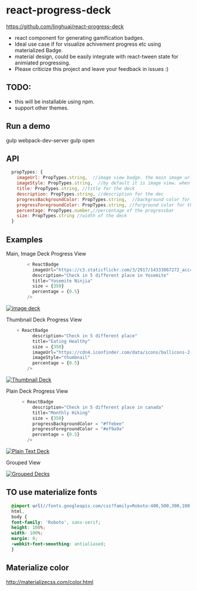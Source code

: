 # react-progress-deck

https://github.com/linghuaj/react-progress-deck

-  react component for generating gamification badges.
-  Ideal use case if for visualize achivement progress etc using materialized Badge.
-  material design, could be easily integrate with react-tween state for animiated progressing.
-  Please criticize this project and leave your feedback in issues :)


## TODO:
- this will be installable using npm.
- support other themes.

## Run a demo
gulp webpack-dev-server
gulp open


## API
```javascript
  propTypes: {
    imageUrl: PropTypes.string,  //image view badge. the main image url
    imageStyle: PropTypes.string,  //by default it is image view. when specify 'thumbnail', it switch to thumbnail mode
    title: PropTypes.string, //title for the deck
    description: PropTypes.string, //description for the dec
    progressBackgroundColor: PropTypes.string,  //background color for the progressbar
    progressForegroundColor: PropTypes.string, //forground color for the progressbar
    percentage: PropTypes.number,//percentage of the progressbar
    size: PropTypes.string //width of the deck
  }
```

## Examples

Main, Image Deck Progress View
```javascript
        < ReactBadge
          imageUrl="https://c3.staticflickr.com/3/2917/14333867272_acc4372727_b.jpg"
          description="Check in 5 different place in Yosemite"
          title="Yosemite Ninjia"
          size = {350}
          percentage = {0.5}
        />
```
[![image deck](https://github.com/vanessachem/react-badge/blob/master/assets/imgBadge.gif)](#features)

Thumbnail Deck Progress View
```javascript
    < ReactBadge
          description="Check in 5 different place"
          title="Eating Healthy"
          size = {350}
          imageUrl="https://cdn4.iconfinder.com/data/icons/ballicons-2-free/100/pencil-128.png"
          imageStyle="thumbnail"
          percentage = {0.5}
        />
```
[![Thumbnail Deck](https://github.com/vanessachem/react-badge/blob/master/assets/thumbBadge.gif)](#features)

Plain Deck Progress View
```javascript
      < ReactBadge
          description="Check in 5 different place in canada"
          title="Monthly Hiking"
          size = {350}
          progressBackgroundColor = "#ffebee"
          progressForegroundColor = "#ef9a9a"
          percentage = {0.5}
        />

```
[![Plain Text Deck](https://github.com/vanessachem/react-badge/blob/master/assets/plainBadge.gif)](#features)

Grouped View

[![Grouped Decks](https://github.com/vanessachem/react-badge/blob/master/assets/screenshot.png)](#features)

## TO use materialize fonts
```css
  @import url(//fonts.googleapis.com/css?family=Roboto:400,500,300,100,700,900);
  html,
  body {
  font-family: 'Roboto', sans-serif;
  height: 100%;
  width: 100%;
  margin: 0;
  -webkit-font-smoothing: antialiased;
  }
```

## Materialize color
http://materializecss.com/color.html
